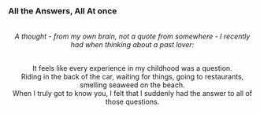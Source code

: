 ### All the Answers, All At once

<div style="text-align: center">
<br/>
<i>A thought - from my own brain, not a quote from somewhere - I recently had when thinking about a past lover:</i><br/><br/>

It feels like every experience in my childhood was a question.<br/>
Riding in the back of the car, waiting for things, going to restaurants, smelling seaweed on the beach.<br/>
When I truly got to know you, I felt that I suddenly had the answer to all of those questions.<br/><br/>
</div>
